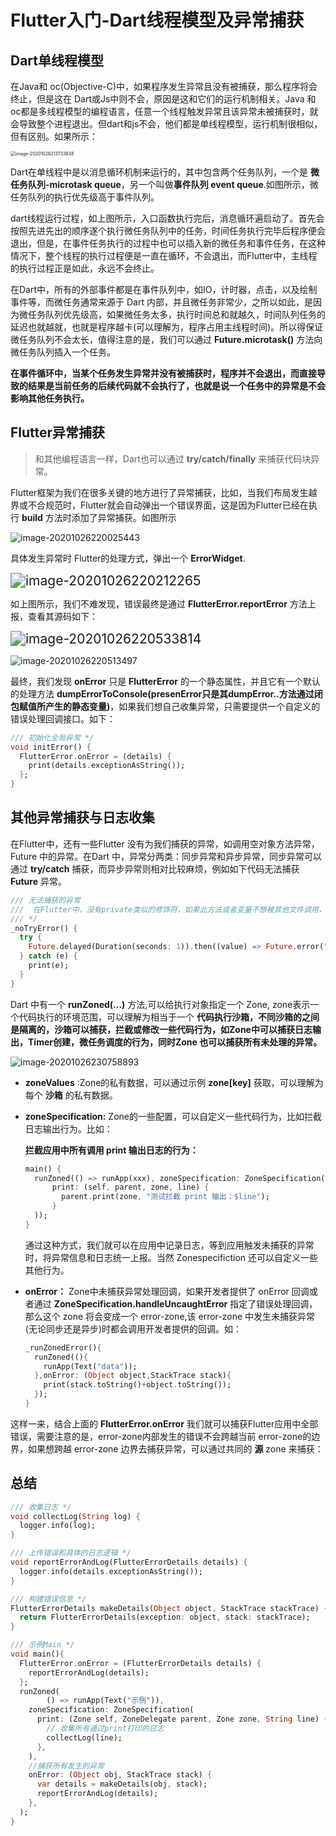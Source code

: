 # Flutter入门-Dart线程模型及异常捕获



## Dart单线程模型

在Java和 oc(Objective-C)中，如果程序发生异常且没有被捕获，那么程序将会终止，但是这在 Dart或Js中则不会，原因是这和它们的运行机制相关。Java 和 oc都是多线程模型的编程语言，任意一个线程触发异常且该异常未被捕获时，就会导致整个进程退出。但dart和js不会，他们都是单线程模型，运行机制很相似，但有区别。如果所示：

<img src="https://tva1.sinaimg.cn/large/0081Kckwly1gk32d3rmwpj30wy0to77p.jpg" alt="image-20201026213733838" style="zoom:50%;" />

Dart在单线程中是以消息循环机制来运行的，其中包含两个任务队列，一个是 **微任务队列-microtask queue**，另一个叫做**事件队列 event queue**.如图所示，微任务队列的执行优先级高于事件队列。

dart线程运行过程，如上图所示，入口函数执行完后，消息循环遍启动了。首先会按照先进先出的顺序遂个执行微任务队列中的任务，时间任务执行完毕后程序便会退出，但是，在事件任务执行的过程中也可以插入新的微任务和事件任务，在这种情况下，整个线程的执行过程便是一直在循环，不会退出，而Flutter中，主线程的执行过程正是如此，永远不会终止。

在Dart中，所有的外部事件都是在事件队列中，如IO，计时器，点击，以及绘制事件等，而微任务通常来源于 Dart 内部，并且微任务非常少，之所以如此，是因为微任务队列优先级高，如果微任务太多，执行时间总和就越久，时间队列任务的延迟也就越就，也就是程序越卡(可以理解为，程序占用主线程时间)。所以得保证微任务队列不会太长，值得注意的是，我们可以通过 **Future.microtask()** 方法向微任务队列插入一个任务。

**在事件循环中，当某个任务发生异常并没有被捕获时，程序并不会退出，而直接导致的结果是当前任务的后续代码就不会执行了，也就是说一个任务中的异常是不会影响其他任务执行。**



## Flutter异常捕获

> 和其他编程语言一样，Dart也可以通过 **try/catch/finally** 来捕获代码块异常。

Flutter框架为我们在很多关键的地方进行了异常捕获，比如，当我们布局发生越界或不合规范时，Flutter就会自动弹出一个错误界面，这是因为Flutter已经在执行 **build** 方法时添加了异常捕获。如图所示

![image-20201026220025443](https://tva1.sinaimg.cn/large/0081Kckwly1gk330oqvinj31b00u0qf9.jpg)

具体发生异常时 Flutter的处理方式，弹出一个 **ErrorWidget**.

<img src="https://tva1.sinaimg.cn/large/0081Kckwly1gk332j3dnwj30ma0c375m.jpg" alt="image-20201026220212265" style="zoom:150%;" />

如上图所示，我们不难发现，错误最终是通过 **FlutterError.reportError** 方法上报，查看其源码如下：

<img src="https://tva1.sinaimg.cn/large/0081Kckwly1gk33612iixj30kt074js3.jpg" alt="image-20201026220533814" style="zoom:150%;" />

![image-20201026220513497](https://tva1.sinaimg.cn/large/0081Kckwly1gk335ogyjuj30t00240sv.jpg)

最终，我们发现 **onError**  只是 **FlutterError** 的一个静态属性，并且它有一个默认的处理方法 **dumpErrorToConsole(presenError只是其dumpError..方法通过闭包赋值所产生的静态变量)**，如果我们想自己收集异常，只需要提供一个自定义的错误处理回调接口。如下：

```dart
/// 初始化全局异常 */
void initError() {
  FlutterError.onError = (details) {
    print(details.exceptionAsString());
  };
}
```



## 其他异常捕获与日志收集

在Flutter中，还有一些Flutter 没有为我们捕获的异常，如调用空对象方法异常，Future 中的异常。在Dart 中，异常分两类：同步异常和异步异常，同步异常可以通过 **try/catch** 捕获，而异步异常则相对比较麻烦，例如如下代码无法捕获 **Future** 异常。

```dart
/// 无法捕获的异常
///  在Flutter中，没有private类似的修饰符，如果此方法或者变量不想被其他文件调用，使用 _ 前缀即可
/// */
_noTryError() {
  try {
    Future.delayed(Duration(seconds: 1)).then((value) => Future.error("无法捕获的异常"));
  } catch (e) {
    print(e);
  }
}
```



Dart 中有一个 **runZoned(...)** 方法,可以给执行对象指定一个 Zone, zone表示一个代码执行的环境范围，可以理解为相当于一个 **代码执行沙箱，不同沙箱的之间是隔离的，沙箱可以捕获，拦截或修改一些代码行为，如Zone中可以捕获日志输出，Timer创建，微任务调度的行为，同时Zone 也可以捕获所有未处理的异常。**

![image-20201026230758893](https://tva1.sinaimg.cn/large/0081Kckwly1gk34yz0j0uj30n404dq3j.jpg)

- **zoneValues** :Zone的私有数据，可以通过示例 **zone[key]** 获取，可以理解为每个 **沙箱** 的私有数据。

- **zoneSpecification:** Zone的一些配置，可以自定义一些代码行为，比如拦截日志输出行为。比如：

  **拦截应用中所有调用 print 输出日志的行为：**

  ```dart
  main() {
    runZoned(() => runApp(xxx), zoneSpecification: ZoneSpecification(
        print: (self, parent, zone, line) {
          parent.print(zone, "测试拦截 print 输出：$line");
        }
    ));
  }
  ```

  通过这种方式，我们就可以在应用中记录日志，等到应用触发未捕获的异常时，将异常信息和日志统一上报。当然 Zonespecifiction 还可以自定义一些其他行为。

- **onError：** Zone中未捕获异常处理回调，如果开发者提供了 onError 回调或者通过 **ZoneSpecification.handleUncaughtError** 指定了错误处理回调，那么这个 zone 将会变成一个 error-zone,该 error-zone 中发生未捕获异常(无论同步还是异步)时都会调用开发者提供的回调。如：

  ```dart
  _runZonedError(){
    runZoned((){
      runApp(Text("data"));
    },onError: (Object object,StackTrace stack){
      print(stack.toString()+object.toString());
    });
  }
  ```

这样一来，结合上面的 **FlutterError.onError** 我们就可以捕获Flutter应用中全部错误，需要注意的是，error-zone内部发生的错误不会跨越当前 error-zone的边界，如果想跨越 error-zone 边界去捕获异常，可以通过共同的 **源** zone 来捕获：



## 总结

```dart
/// 收集日志 */
void collectLog(String log) {
  logger.info(log);
}

/// 上传错误和具体的日志逻辑 */
void reportErrorAndLog(FlutterErrorDetails details) {
  logger.info(details.exceptionAsString());
}

/// 构建错误信息 */
FlutterErrorDetails makeDetails(Object object, StackTrace stackTrace) {
  return FlutterErrorDetails(exception: object, stack: stackTrace);
}

/// 示例Main */
void main(){
  FlutterError.onError = (FlutterErrorDetails details) {
    reportErrorAndLog(details);
  };
  runZoned(
        () => runApp(Text("示例")),
    zoneSpecification: ZoneSpecification(
      print: (Zone self, ZoneDelegate parent, Zone zone, String line) {
        // 收集所有通过print打印的日志
        collectLog(line);
      },
    ),
    //捕获所有发生的异常
    onError: (Object obj, StackTrace stack) {
      var details = makeDetails(obj, stack);
      reportErrorAndLog(details);
    },
  );
}
```

